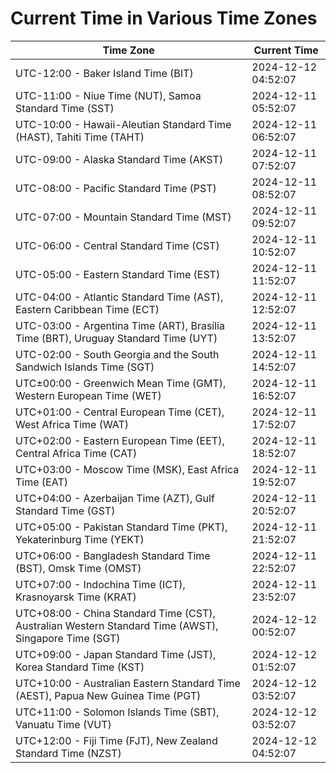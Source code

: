 # Current Time in Various Time Zones

| Time Zone | Current Time |
|-----------|--------------|
| UTC-12:00 - Baker Island Time (BIT) | 2024-12-12 04:52:07 |
| UTC-11:00 - Niue Time (NUT), Samoa Standard Time (SST) | 2024-12-11 05:52:07 |
| UTC-10:00 - Hawaii-Aleutian Standard Time (HAST), Tahiti Time (TAHT) | 2024-12-11 06:52:07 |
| UTC-09:00 - Alaska Standard Time (AKST) | 2024-12-11 07:52:07 |
| UTC-08:00 - Pacific Standard Time (PST) | 2024-12-11 08:52:07 |
| UTC-07:00 - Mountain Standard Time (MST) | 2024-12-11 09:52:07 |
| UTC-06:00 - Central Standard Time (CST) | 2024-12-11 10:52:07 |
| UTC-05:00 - Eastern Standard Time (EST) | 2024-12-11 11:52:07 |
| UTC-04:00 - Atlantic Standard Time (AST), Eastern Caribbean Time (ECT) | 2024-12-11 12:52:07 |
| UTC-03:00 - Argentina Time (ART), Brasília Time (BRT), Uruguay Standard Time (UYT) | 2024-12-11 13:52:07 |
| UTC-02:00 - South Georgia and the South Sandwich Islands Time (SGT) | 2024-12-11 14:52:07 |
| UTC±00:00 - Greenwich Mean Time (GMT), Western European Time (WET) | 2024-12-11 16:52:07 |
| UTC+01:00 - Central European Time (CET), West Africa Time (WAT) | 2024-12-11 17:52:07 |
| UTC+02:00 - Eastern European Time (EET), Central Africa Time (CAT) | 2024-12-11 18:52:07 |
| UTC+03:00 - Moscow Time (MSK), East Africa Time (EAT) | 2024-12-11 19:52:07 |
| UTC+04:00 - Azerbaijan Time (AZT), Gulf Standard Time (GST) | 2024-12-11 20:52:07 |
| UTC+05:00 - Pakistan Standard Time (PKT), Yekaterinburg Time (YEKT) | 2024-12-11 21:52:07 |
| UTC+06:00 - Bangladesh Standard Time (BST), Omsk Time (OMST) | 2024-12-11 22:52:07 |
| UTC+07:00 - Indochina Time (ICT), Krasnoyarsk Time (KRAT) | 2024-12-11 23:52:07 |
| UTC+08:00 - China Standard Time (CST), Australian Western Standard Time (AWST), Singapore Time (SGT) | 2024-12-12 00:52:07 |
| UTC+09:00 - Japan Standard Time (JST), Korea Standard Time (KST) | 2024-12-12 01:52:07 |
| UTC+10:00 - Australian Eastern Standard Time (AEST), Papua New Guinea Time (PGT) | 2024-12-12 03:52:07 |
| UTC+11:00 - Solomon Islands Time (SBT), Vanuatu Time (VUT) | 2024-12-12 03:52:07 |
| UTC+12:00 - Fiji Time (FJT), New Zealand Standard Time (NZST) | 2024-12-12 04:52:07 |
